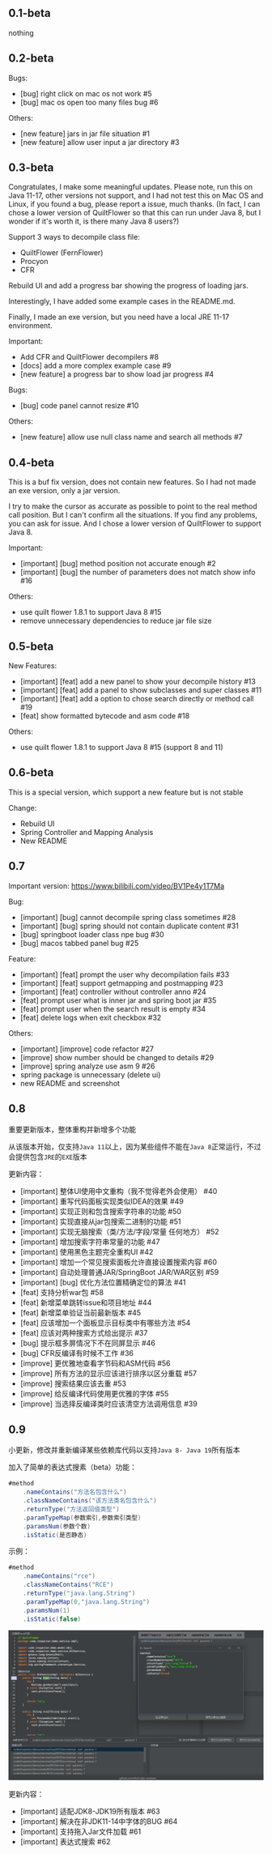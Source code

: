 ## 0.1-beta

nothing

## 0.2-beta

Bugs:
- [bug] right click on mac os not work #5
- [bug] mac os open too many files bug #6

Others:
- [new feature] jars in jar file situation #1
- [new feature] allow user input a jar directory #3

## 0.3-beta

Congratulates, I make some meaningful updates. Please note, run this on Java 11-17, other versions not support, 
and I had not test this on Mac OS and Linux, if you found a bug, please report a issue, much thanks. 
(In fact, I can chose a lower version of QuiltFlower so that this can run under Java 8, 
but I wonder if it's worth it, is there many Java 8 users?)

Support 3 ways to decompile class file:
- QuiltFlower (FernFlower)
- Procyon
- CFR

Rebuild UI and add a progress bar showing the progress of loading jars.

Interestingly, I have added some example cases in the README.md.

Finally, I made an exe version, but you need have a local JRE 11-17 environment.

Important:
- Add CFR and QuiltFlower decompilers #8
- [docs] add a more complex example case #9
- [new feature] a progress bar to show load jar progress #4

Bugs:
- [bug] code panel cannot resize #10

Others:
- [new feature] allow use null class name and search all methods #7

## 0.4-beta

This is a buf fix version, does not contain new features.
So I had not made an exe version, only a jar version.

I try to make the cursor as accurate as possible to point to the real method call position.
But I can't confirm all the situations. If you find any problems, you can ask for issue.
And I chose a lower version of QuiltFlower to support Java 8.

Important:
- [important] [bug] method position not accurate enough #2
- [important] [bug] the number of parameters does not match show info #16

Others:
- use quilt flower 1.8.1 to support Java 8 #15
- remove unnecessary dependencies to reduce jar file size

## 0.5-beta

New Features:
- [important] [feat] add a new panel to show your decompile history #13
- [important] [feat] add a panel to show subclasses and super classes #11
- [important] [feat] add a option to chose search directly or method call #19
- [feat] show formatted bytecode and asm code #18

Others:
- use quilt flower 1.8.1 to support Java 8 #15 (support 8 and 11)

## 0.6-beta

This is a special version, which support a new feature but is not stable

Change:
- Rebuild UI
- Spring Controller and Mapping Analysis
- New README

## 0.7

Important version: https://www.bilibili.com/video/BV1Pe4y1T7Ma

Bug:
- [important] [bug] cannot decompile spring class sometimes #28
- [important] [bug] spring should not contain duplicate content #31
- [bug] springboot loader class npe bug #30
- [bug] macos tabbed panel bug #25

Feature:
- [important] [feat] prompt the user why decompilation fails #33
- [important] [feat] support getmapping and postmapping #23
- [important] [feat] controller without controller anno #24
- [feat] prompt user what is inner jar and spring boot jar #35
- [feat] prompt user when the search result is empty #34
- [feat] delete logs when exit checkbox #32

Others:
- [important] [improve] code refactor #27
- [improve] show number should be changed to details #29
- [improve] spring analyze use asm 9 #26
- spring package is unnecessary (delete ui)
- new README and screenshot

## 0.8

重要更新版本，整体重构并新增多个功能

从该版本开始，仅支持`Java 11`以上，因为某些组件不能在`Java 8`正常运行，不过会提供包含`JRE`的`EXE`版本

更新内容：
- [important] 整体UI使用中文重构（我不觉得老外会使用） #40
- [important] 重写代码面板实现类似IDEA的效果 #49
- [important] 实现正则和包含搜索字符串的功能 #50
- [important] 实现直接从jar包搜索二进制的功能 #51
- [important] 实现无脑搜索（类/方法/字段/常量 任何地方） #52
- [important] 增加搜索字符串常量的功能 #47
- [important] 使用黑色主题完全重构UI #42
- [important] 增加一个常见搜索面板允许直接设置搜索内容 #60
- [important] 自动处理普通JAR/SpringBoot JAR/WAR区别 #59
- [important] [bug] 优化方法位置精确定位的算法 #41
- [feat] 支持分析war包 #58
- [feat] 新增菜单跳转issue和项目地址 #44
- [feat] 新增菜单验证当前最新版本 #45
- [feat] 应该增加一个面板显示目标类中有哪些方法 #54
- [feat] 应该对两种搜索方式给出提示 #37
- [bug] 提示框多屏情况下不在同屏显示 #46
- [bug] CFR反编译有时候不工作 #36
- [improve] 更优雅地查看字节码和ASM代码 #56
- [improve] 所有方法的显示应该进行排序以区分重载 #57
- [improve] 搜索结果应该去重 #53
- [improve] 给反编译代码使用更优雅的字体 #55
- [improve] 当选择反编译类时应该清空方法调用信息 #39

## 0.9

小更新，修改并重新编译某些依赖库代码以支持`Java 8- Java 19`所有版本

加入了简单的表达式搜素（beta）功能：

```java
#method
    .nameContains("方法名包含什么")
    .classNameContains("该方法类名包含什么")
    .returnType("方法返回值类型")
    .paramTypeMap(参数索引,参数索引类型)
    .paramsNum(参数个数)
    .isStatic(是否静态)
```

示例：

```java
#method
    .nameContains("rce")
    .classNameContains("RCE")
    .returnType("java.lang.String")
    .paramTypeMap(0,"java.lang.String")
    .paramsNum(1)
    .isStatic(false)
```

![](img/007.png)

更新内容：
- [important] 适配JDK8-JDK19所有版本 #63
- [important] 解决在非JDK11-14中字体的BUG #64
- [important] 支持拖入Jar文件加载 #61
- [important] 表达式搜索 #62
